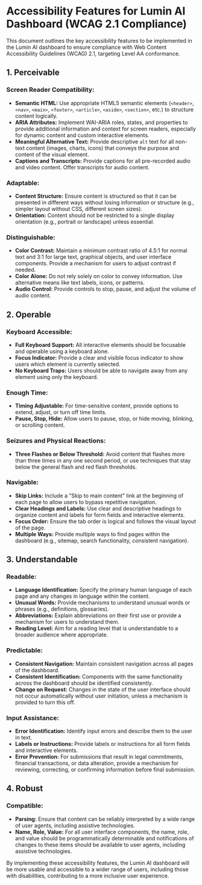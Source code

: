 # Accessibility Features for Lumin AI Dashboard (WCAG 2.1 Compliance)

This document outlines the key accessibility features to be implemented in the Lumin AI dashboard to ensure compliance with Web Content Accessibility Guidelines (WCAG) 2.1, targeting Level AA conformance.

## 1. Perceivable

### Screen Reader Compatibility:

- **Semantic HTML:** Use appropriate HTML5 semantic elements (`<header>`, `<nav>`, `<main>`, `<footer>`, `<article>`, `<aside>`, `<section>`, etc.) to structure content logically.
- **ARIA Attributes:** Implement WAI-ARIA roles, states, and properties to provide additional information and context for screen readers, especially for dynamic content and custom interactive elements.
- **Meaningful Alternative Text:** Provide descriptive `alt` text for all non-text content (images, charts, icons) that conveys the purpose and content of the visual element.
- **Captions and Transcripts:** Provide captions for all pre-recorded audio and video content. Offer transcripts for audio content.

### Adaptable:

- **Content Structure:** Ensure content is structured so that it can be presented in different ways without losing information or structure (e.g., simpler layout without CSS, different screen sizes).
- **Orientation:** Content should not be restricted to a single display orientation (e.g., portrait or landscape) unless essential.

### Distinguishable:

- **Color Contrast:** Maintain a minimum contrast ratio of 4.5:1 for normal text and 3:1 for large text, graphical objects, and user interface components. Provide a mechanism for users to adjust contrast if needed.
- **Color Alone:** Do not rely solely on color to convey information. Use alternative means like text labels, icons, or patterns.
- **Audio Control:** Provide controls to stop, pause, and adjust the volume of audio content.

## 2. Operable

### Keyboard Accessible:

- **Full Keyboard Support:** All interactive elements should be focusable and operable using a keyboard alone.
- **Focus Indicator:** Provide a clear and visible focus indicator to show users which element is currently selected.
- **No Keyboard Traps:** Users should be able to navigate away from any element using only the keyboard.

### Enough Time:

- **Timing Adjustable:** For time-sensitive content, provide options to extend, adjust, or turn off time limits.
- **Pause, Stop, Hide:** Allow users to pause, stop, or hide moving, blinking, or scrolling content.

### Seizures and Physical Reactions:

- **Three Flashes or Below Threshold:** Avoid content that flashes more than three times in any one second period, or use techniques that stay below the general flash and red flash thresholds.

### Navigable:

- **Skip Links:** Include a "Skip to main content" link at the beginning of each page to allow users to bypass repetitive navigation.
- **Clear Headings and Labels:** Use clear and descriptive headings to organize content and labels for form fields and interactive elements.
- **Focus Order:** Ensure the tab order is logical and follows the visual layout of the page.
- **Multiple Ways:** Provide multiple ways to find pages within the dashboard (e.g., sitemap, search functionality, consistent navigation).

## 3. Understandable

### Readable:

- **Language Identification:** Specify the primary human language of each page and any changes in language within the content.
- **Unusual Words:** Provide mechanisms to understand unusual words or phrases (e.g., definitions, glossaries).
- **Abbreviations:** Explain abbreviations on their first use or provide a mechanism for users to understand them.
- **Reading Level:** Aim for a reading level that is understandable to a broader audience where appropriate.

### Predictable:

- **Consistent Navigation:** Maintain consistent navigation across all pages of the dashboard.
- **Consistent Identification:** Components with the same functionality across the dashboard should be identified consistently.
- **Change on Request:** Changes in the state of the user interface should not occur automatically without user initiation, unless a mechanism is provided to turn this off.

### Input Assistance:

- **Error Identification:** Identify input errors and describe them to the user in text.
- **Labels or Instructions:** Provide labels or instructions for all form fields and interactive elements.
- **Error Prevention:** For submissions that result in legal commitments, financial transactions, or data alteration, provide a mechanism for reviewing, correcting, or confirming information before final submission.

## 4. Robust

### Compatible:

- **Parsing:** Ensure that content can be reliably interpreted by a wide range of user agents, including assistive technologies.
- **Name, Role, Value:** For all user interface components, the name, role, and value should be programmatically determinable and notifications of changes to these items should be available to user agents, including assistive technologies.

By implementing these accessibility features, the Lumin AI dashboard will be more usable and accessible to a wider range of users, including those with disabilities, contributing to a more inclusive user experience.
